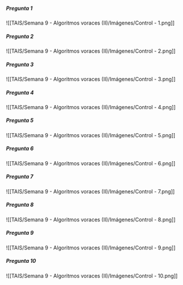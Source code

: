 ##### Pregunta 1
![[TAIS/Semana 9 - Algoritmos voraces (II)/Imágenes/Control - 1.png]]

##### Pregunta 2
![[TAIS/Semana 9 - Algoritmos voraces (II)/Imágenes/Control - 2.png]]

##### Pregunta 3
![[TAIS/Semana 9 - Algoritmos voraces (II)/Imágenes/Control - 3.png]]

##### Pregunta 4
![[TAIS/Semana 9 - Algoritmos voraces (II)/Imágenes/Control - 4.png]]

##### Pregunta 5
![[TAIS/Semana 9 - Algoritmos voraces (II)/Imágenes/Control - 5.png]]

##### Pregunta 6
![[TAIS/Semana 9 - Algoritmos voraces (II)/Imágenes/Control - 6.png]]

##### Pregunta 7
![[TAIS/Semana 9 - Algoritmos voraces (II)/Imágenes/Control - 7.png]]

##### Pregunta 8
![[TAIS/Semana 9 - Algoritmos voraces (II)/Imágenes/Control - 8.png]]

##### Pregunta 9
![[TAIS/Semana 9 - Algoritmos voraces (II)/Imágenes/Control - 9.png]]

##### Pregunta 10
![[TAIS/Semana 9 - Algoritmos voraces (II)/Imágenes/Control - 10.png]]